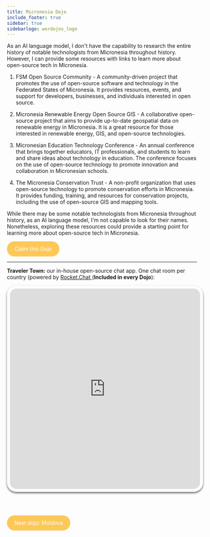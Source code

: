 ```yaml
---
title: Micronesia Dojo
include_footer: true
sidebar: true
sidebarlogo: wordojos_logo
---
```


As an AI language model, I don't have the capability to research the entire history of notable technologists from Micronesia throughout history. However, I can provide some resources with links to learn more about open-source tech in Micronesia.

1.  FSM Open Source Community - A community-driven project that promotes the use of open-source software and technology in the Federated States of Micronesia. It provides resources, events, and support for developers, businesses, and individuals interested in open source.
    
2.  Micronesia Renewable Energy Open Source GIS - A collaborative open-source project that aims to provide up-to-date geospatial data on renewable energy in Micronesia. It is a great resource for those interested in renewable energy, GIS, and open-source technologies.
    
3.  Micronesian Education Technology Conference - An annual conference that brings together educators, IT professionals, and students to learn and share ideas about technology in education. The conference focuses on the use of open-source technology to promote innovation and collaboration in Micronesian schools.
    
4.  The Micronesia Conservation Trust - A non-profit organization that uses open-source technology to promote conservation efforts in Micronesia. It provides funding, training, and resources for conservation projects, including the use of open-source GIS and mapping tools.
    

While there may be some notable technologists from Micronesia throughout history, as an AI language model, I'm not capable to look for their names. Nonetheless, exploring these resources could provide a starting point for learning more about open-source tech in Micronesia.
<br>
<html>
  <head>
    <style>
      .button {
        display: inline-block;
        padding: 20px 20px;
        text-align: center;
        text-decoration: none;
        color: #ffffff;
        background-color: #FDC858;
        border-radius: 33px;
        outline: none;
        line-height:  0%;
      }
    </style>
  </head>
  <body>
    <a class="button" href="https://blog.workdojos.com/Micronesia" target="_blank">Claim this Dojo</a>
  </body>
</html>
<br>

---


**Traveler Town:**   our in-house open-source chat app.  One chat room per country (powered by <a href="https://rocket.chat" >Rocket.Chat </a>  (**Included in every Dojo**):  

<iframe src="https://chat.traveler.town/channel/Micronesia" style="width: 100%;height: 530px;padding: 8px; box-shadow: 0 3px 5px rgba(0,0,0,.6);border-radius: 25px;overflow: hidden;border: none;" align="middle"></iframe>


<br><br>

<html>
  <head>
    <style>
      .button {
        display: inline-block;
        padding: 20px 20px;
        text-align: center;
        text-decoration: none;
        color: #ffffff;
        background-color: #FDC858;
        border-radius: 33px;
        outline: none;
        line-height:  %;
      }
    </style>
  </head>
  <body>
    <a class="button" href="https://workdojos.com/Moldova">Next dojo:  Moldova</a>
  </body>
</html>
